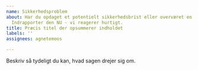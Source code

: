 ```yaml
---
name: Sikkerhedsproblem
about: Har du opdaget et potentielt sikkerhedsbrist eller overværet en sikkerhedshændelse?
  Indrapporter den NU - vi reagerer hurtigt.
title: Præcis titel der opsummerer indholdet
labels: ''
assignees: agnetemoos

---
```


Beskriv så tydeligt du kan, hvad sagen drejer sig om.
